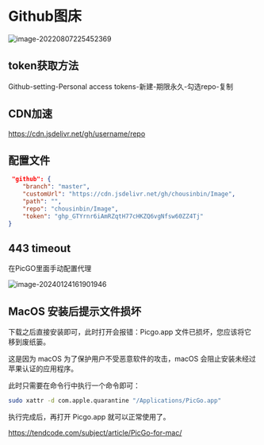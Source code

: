 # Github图床

![image-20220807225452369](https://cdn.jsdelivr.net/gh/chousinbin/Image/Picgo%E9%85%8D%E7%BD%AE.png)

## token获取方法

Github-setting-Personal access tokens-新建-期限永久-勾选repo-复制

## CDN加速

https://cdn.jsdelivr.net/gh/username/repo

## 配置文件

```json
 "github": {
    "branch": "master",
    "customUrl": "https://cdn.jsdelivr.net/gh/chousinbin/Image",
    "path": "",
    "repo": "chousinbin/Image",
    "token": "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"
}
```

## 443 timeout

在PicGO里面手动配置代理

![image-20240124161901946](https://cdn.jsdelivr.net/gh/chousinbin/Image/202401241619980.png)

## MacOS 安装后提示文件损坏

下载之后直接安装即可，此时打开会报错：Picgo.app 文件已损坏，您应该将它移到废纸篓。

这是因为 macOS 为了保护用户不受恶意软件的攻击，macOS 会阻止安装未经过苹果认证的应用程序。

此时只需要在命令行中执行一个命令即可：

```bash
sudo xattr -d com.apple.quarantine "/Applications/PicGo.app"
```

执行完成后，再打开 Picgo.app 就可以正常使用了。

https://tendcode.com/subject/article/PicGo-for-mac/

